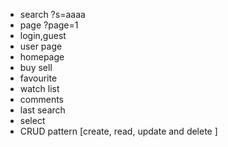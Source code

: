 - search ?s=aaaa
- page ?page=1
- login,guest
- user page
- homepage
- buy sell
- favourite
- watch list
- comments
- last search
- select
- CRUD pattern [create, read, update and delete ]
